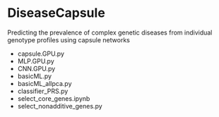 # DiseaseCapsule
Predicting the prevalence of complex genetic diseases from individual genotype profiles using capsule networks

- capsule.GPU.py 
- MLP.GPU.py
- CNN.GPU.py  
- basicML.py         
- basicML_allpca.py  
- classifier_PRS.py
- select_core_genes.ipynb
- select_nonadditive_genes.py
